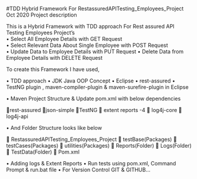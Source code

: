 #TDD Hybrid Framework For RestassuredAPITesting_Employees_Project
Oct 2020 
Project description

This is a Hybrid Framework with TDD approach For Rest assured API Testing Employees Project’s  
• Select All Employee Details with GET Request  
• Select Relevant Data About Single Employee with POST Request   
• Update Data to Employee Details with  PUT Request 
• Delete Data from Employee Details with DELETE Request   


To create this Framework I have used,   

• TDD approach
• JDK Java OOP Concept
• Eclipse
• rest-assured
• TestNG plugin , maven-compiler-plugin & maven-surefire-plugin in Eclipse

• Maven Project Structure & Update pom.xml with below dependencies

rest-assured
json-simple 
TestNG
 extent reports -4
 log4j-core
 log4j-api


• And Folder Structure looks like below

 RestassuredAPITesting_Employees_Project 
 testBase(Packages)
 testCases(Packages)
 utilities(Packages)
 Reports(Folder)
 Logs(Folder)
 TestData(Folder)
 Pom.xml

• Adding logs & Extent Reports
• Run tests using pom.xml, Command Prompt & run.bat file
• For Version Control GIT & GITHUB…

